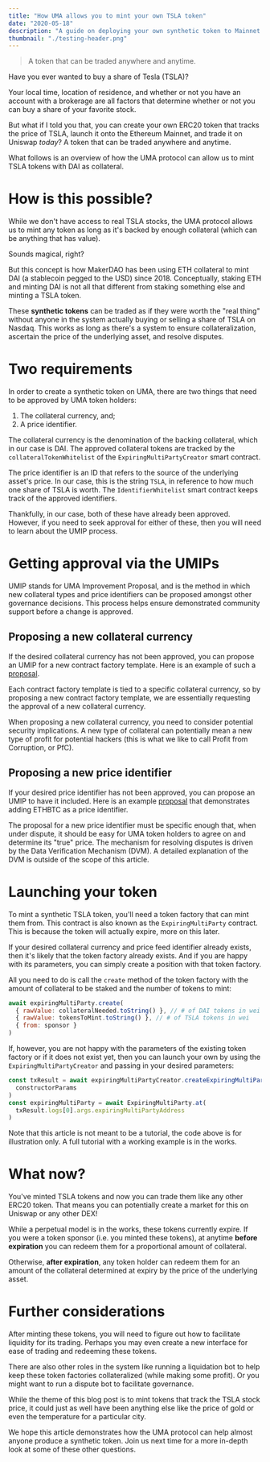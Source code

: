 ```yaml
---
title: "How UMA allows you to mint your own TSLA token"
date: "2020-05-18"
description: "A guide on deploying your own synthetic token to Mainnet with the UMA protocol."
thumbnail: "./testing-header.png"
---
```


> A token that can be traded anywhere and anytime.

Have you ever wanted to buy a share of Tesla (TSLA)?

Your local time, location of residence, and whether or not you have an account with a brokerage are all factors that determine whether or not you can buy a share of your favorite stock.

But what if I told you that, you can create your own ERC20 token that tracks the price of TSLA, launch it onto the Ethereum Mainnet, and trade it on Uniswap _today_? A token that can be traded anywhere and anytime.

What follows is an overview of how the UMA protocol can allow us to mint TSLA tokens with DAI as collateral.

# How is this possible?

While we don't have access to real TSLA stocks, the UMA protocol allows us to mint any token as long as it's backed by enough collateral (which can be anything that has value).

Sounds magical, right?

But this concept is how MakerDAO has been using ETH collateral to mint DAI (a stablecoin pegged to the USD) since 2018. Conceptually, staking ETH and minting DAI is not all that different from staking something else and minting a TSLA token.

These **synthetic tokens** can be traded as if they were worth the "real thing" without anyone in the system actually buying or selling a share of TSLA on Nasdaq. This works as long as there's a system to ensure collateralization, ascertain the price of the underlying asset, and resolve disputes.

# Two requirements

In order to create a synthetic token on UMA, there are two things that need to be approved by UMA token holders:

1. The collateral currency, and;
2. A price identifier.

The collateral currency is the denomination of the backing collateral, which in our case is DAI. The approved collateral tokens are tracked by the `collateralTokenWhitelist` of the `ExpiringMultiPartyCreator` smart contract.

The price identifier is an ID that refers to the source of the underlying asset's price. In our case, this is the string `TSLA`, in reference to how much one share of TSLA is worth. The `IdentifierWhitelist` smart contract keeps track of the approved identifiers.

Thankfully, in our case, both of these have already been approved. However, if you need to seek approval for either of these, then you will need to learn about the UMIP process.

# Getting approval via the UMIPs

UMIP stands for UMA Improvement Proposal, and is the method in which new collateral types and price identifiers can be proposed amongst other governance decisions. This process helps ensure demonstrated community support before a change is approved.

## Proposing a new collateral currency

If the desired collateral currency has not been approved, you can propose an UMIP for a new contract factory template. Here is an example of such a [proposal](https://github.com/UMAprotocol/UMIPs/blob/master/UMIPs/umip-newcontract.md).

Each contract factory template is tied to a specific collateral currency, so by proposing a new contract factory template, we are essentially requesting the approval of a new collateral currency.

When proposing a new collateral currency, you need to consider potential security implications. A new type of collateral can potentially mean a new type of profit for potential hackers (this is what we like to call Profit from Corruption, or PfC).

## Proposing a new price identifier

If your desired price identifier has not been approved, you can propose an UMIP to have it included. Here is an example [proposal](https://github.com/UMAprotocol/UMIPs/blob/master/UMIPs/umip-2.md) that demonstrates adding ETHBTC as a price identifier.

The proposal for a new price identifier must be specific enough that, when under dispute, it should be easy for UMA token holders to agree on and determine its "true" price. The mechanism for resolving disputes is driven by the Data Verification Mechanism (DVM). A detailed explanation of the DVM is outside of the scope of this article.

# Launching your token

To mint a synthetic TSLA token, you'll need a token factory that can mint them from. This contract is also known as the `ExpiringMultiParty` contract. This is because the token will actually expire, more on this later.

If your desired collateral currency and price feed identifier already exists, then it's likely that the token factory already exists. And if you are happy with its parameters, you can simply create a position with that token factory.

All you need to do is call the `create` method of the token factory with the amount of collateral to be staked and the number of tokens to mint:

```js
await expiringMultiParty.create(
  { rawValue: collateralNeeded.toString() }, // # of DAI tokens in wei
  { rawValue: tokensToMint.toString() }, // # of TSLA tokens in wei
  { from: sponsor }
)
```

If, however, you are not happy with the parameters of the existing token factory or if it does not exist yet, then you can launch your own by using the `ExpiringMultiPartyCreator` and passing in your desired parameters:

```js
const txResult = await expiringMultiPartyCreator.createExpiringMultiParty(
  constructorParams
)
const expiringMultiParty = await ExpiringMultiParty.at(
  txResult.logs[0].args.expiringMultiPartyAddress
)
```

Note that this article is not meant to be a tutorial, the code above is for illustration only. A full tutorial with a working example is in the works.

# What now?

You've minted TSLA tokens and now you can trade them like any other ERC20 token. That means you can potentially create a market for this on Uniswap or any other DEX!

While a perpetual model is in the works, these tokens currently expire. If you were a token sponsor (i.e. you minted these tokens), at anytime **before expiration** you can redeem them for a proportional amount of collateral.

Otherwise, **after expiration**, any token holder can redeem them for an amount of the collateral determined at expiry by the price of the underlying asset.

# Further considerations

After minting these tokens, you will need to figure out how to facilitate liquidity for its trading. Perhaps you may even create a new interface for ease of trading and redeeming these tokens.

There are also other roles in the system like running a liquidation bot to help keep these token factories collateralized (while making some profit). Or you might want to run a dispute bot to facilitate governance.

While the theme of this blog post is to mint tokens that track the TSLA stock price, it could just as well have been anything else like the price of gold or even the temperature for a particular city.

We hope this article demonstrates how the UMA protocol can help almost anyone produce a synthetic token. Join us next time for a more in-depth look at some of these other questions.
